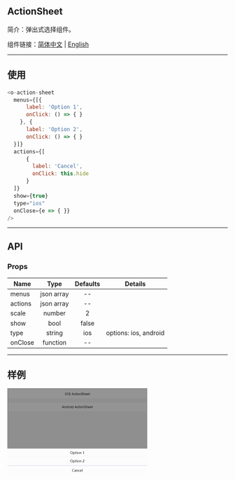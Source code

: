 ## ActionSheet 

简介：弹出式选择组件。

组件链接：[简体中文](https://tencent.github.io/omi/packages/omiu/examples/build/zh-cn.html#/action-sheet?index=4&subIndex=0 "官网链接") | [English](https://tencent.github.io/omi/packages/omiu/examples/build/index.html#/action-sheet?index=4&subIndex=0 "官网链接")

---

## 使用

```js
<o-action-sheet
  menus={[{
      label: 'Option 1',
      onClick: () => { }
    }, {
      label: 'Option 2',
      onClick: () => { }
  }]}
  actions={[
      {
        label: 'Cancel',
        onClick: this.hide
      }
  ]}
  show={true}
  type="ios"
  onClose={e => { }}
/>
```

---

## API

### Props

|  **Name**  | **Type**        | **Defaults**  | **Details**  |
| ------------- |:-------------:|:-----:|:-------------:|
| menus  | json array|--  ||
| actions  | json array| -- ||
| scale | number   |   2 | |
| show | bool| false ||
| type | string| ios | options: ios, android|
| onClose | function| -- ||

---

## 样例

![action-sheet](https://raw.githubusercontent.com/ZainChen/omi-vscode/master/assets/omiu/action-sheet.png "action-sheet")

